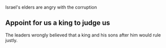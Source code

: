 Israel's elders are angry with the corruption

## Appoint for us a king to judge us ##

The leaders wrongly believed that a king and his sons after him would rule justly.